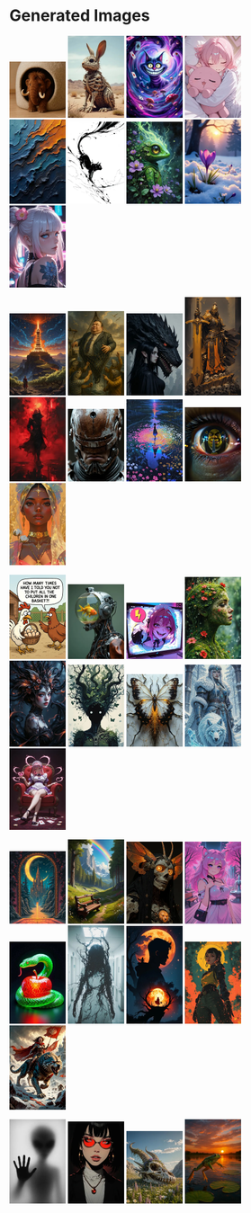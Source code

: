 # Generated Images



<img src="2025_09_16_01_thumb.webp" width="100"/> <img src="2025_09_16_02_thumb.webp" width="100"/> <img src="2025_09_16_03_thumb.webp" width="100"/> <img src="2025_09_16_04_thumb.webp" width="100"/> <img src="2025_09_16_05_thumb.webp" width="100"/> <img src="2025_09_16_06_thumb.webp" width="100"/> <img src="2025_09_16_07_thumb.webp" width="100"/> <img src="2025_09_16_08_thumb.webp" width="100"/> <img src="2025_09_16_09_thumb.webp" width="100"/>

<img src="2025_09_16_10_thumb.webp" width="100"/> <img src="2025_09_16_11_thumb.webp" width="100"/> <img src="2025_09_16_12_thumb.webp" width="100"/> <img src="2025_09_16_13_thumb.webp" width="100"/> <img src="2025_09_16_14_thumb.webp" width="100"/> <img src="2025_09_16_15_thumb.webp" width="100"/> <img src="2025_09_16_16_thumb.webp" width="100"/> <img src="2025_09_16_17_thumb.webp" width="100"/> <img src="2025_09_16_18_thumb.webp" width="100"/>

<img src="2025_09_16_19_thumb.webp" width="100"/> <img src="2025_09_16_20_thumb.webp" width="100"/> <img src="2025_09_16_21_thumb.webp" width="100"/> <img src="2025_09_16_22_thumb.webp" width="100"/> <img src="2025_09_16_23_thumb.webp" width="100"/> <img src="2025_09_16_24_thumb.webp" width="100"/> <img src="2025_09_16_25_thumb.webp" width="100"/> <img src="2025_09_16_26_thumb.webp" width="100"/> <img src="2025_09_16_27_thumb.webp" width="100"/>

<img src="2025_09_16_28_thumb.webp" width="100"/> <img src="2025_09_16_29_thumb.webp" width="100"/> <img src="2025_09_16_30_thumb.webp" width="100"/> <img src="2025_09_16_31_thumb.webp" width="100"/> <img src="2025_09_16_32_thumb.webp" width="100"/> <img src="2025_09_16_33_thumb.webp" width="100"/> <img src="2025_09_16_34_thumb.webp" width="100"/> <img src="2025_09_16_35_thumb.webp" width="100"/> <img src="2025_09_16_36_thumb.webp" width="100"/>

<img src="2025_09_16_37_thumb.webp" width="100"/> <img src="2025_09_16_38_thumb.webp" width="100"/> <img src="2025_09_16_39_thumb.webp" width="100"/> <img src="2025_09_16_40_thumb.webp" width="100"/>